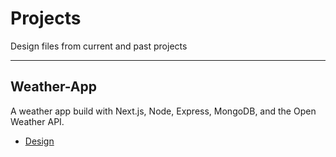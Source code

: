 # Projects
Design files from current and past projects

---
## Weather-App
A weather app build with Next.js, Node, Express, MongoDB, and the Open Weather API.
* [Design](weather-app/weather-app.png)